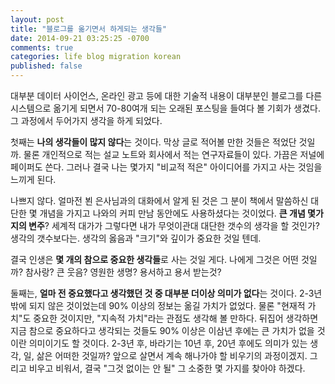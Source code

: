 ```yaml
---
layout: post
title: "블로그를 옮기면서 하게되는 생각들"
date: 2014-09-21 03:25:25 -0700
comments: true
categories: life blog migration korean
published: false
---
```

대부분 데이터 사이언스, 온라인 광고 등에 대한 기술적 내용이 대부분인
블로그를 다른 시스템으로 옮기게 되면서 70-80여개 되는 오래된 포스팅을 들여다 볼 기회가 생겼다.
그 과정에서 두어가지 생각을 하게 되었다.

첫째는 **나의 생각들이 많지 않다**는 것이다. 
막상 글로 적어볼 만한 것들은 적었단 것일까.
물론 개인적으로 적는 설교 노트와 회사에서 적는 연구자료들이 있다. 가끔은 저널에 페이퍼도 쓴다.
그러나 결국 나는 몇가지 "비교적 적은" 아이디어를 가지고 사는 것임을 느끼게 된다.

나쁘지 않다. 얼마전 뵌 은사님과의 대화에서 알게 된 것은 그 분이 
책에서 말씀하신 대단한 몇 개념을 가지고 나와의 커피 만남 동안에도 사용하셨다는 것이었다.
**큰 개념 몇가지의 변주**?
세계적 대가가 그렇다면 내가 무엇이관대 대단한 갯수의 생각을 할 것인가?
생각의 갯수보다는. 생각의 옳음과 "크기"와 깊이가 중요한 것일 텐데.

결국 인생은 **몇 개의 참으로 중요한 생각들**로 사는 것일 게다. 
나에게 그것은 어떤 것일까? 참사랑? 큰 웃음? 영원한 생명? 용서하고 용서 받는것?

둘째는, **얼마 전 중요했다고 생각했던 것 중 대부분 더이상 의미가 없다**는 것이다.
2-3년밖에 되지 않은 것이었는데 90% 이상의 정보는 옮길 가치가 없었다.
물론 "현재적 가치"도 중요한 것이지만, "지속적 가치"라는 관점도 생각해 볼 만하다.
뒤집어 생각하면 지금 참으로 중요하다고 생각되는 것들도 90% 이상은 이삼년 후에는 큰 가치가 없을 것이란 
의미이기도 할 것이다.
2-3년 후, 바라기는 10년 후, 20년 후에도 의미가 있는 생각, 일, 삶은 어떠한 것일까?
앞으로 살면서 계속 해나가야 할 비우기의 과정이겠지.
그리고 비우고 비워서, 결국 "그것 없이는 안 될" 그 소중한 몇 가지를 찾아야 하겠다.
